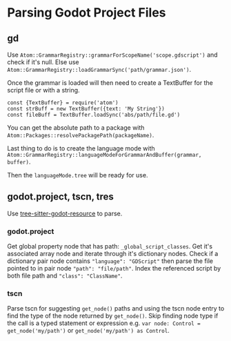 # Parsing Godot Project Files

## gd

Use `Atom::GrammarRegistry::grammarForScopeName('scope.gdscript')` and check if it's null. Else use `Atom::GrammarRegistry::loadGrammarSync('path/grammar.json')`.

Once the grammar is loaded will then need to create a TextBuffer for the script file or with a string.

	const {TextBuffer} = require('atom')
	const strBuff = new TextBuffer({text: 'My String'})
	const fileBuff = TextBuffer.loadSync('abs/path/file.gd')

You can get the absolute path to a package with `Atom::Packages::resolvePackagePath(packageName)`.

Last thing to do is to create the language mode with `Atom::GrammarRegistry::languageModeForGrammarAndBuffer(grammar, buffer)`.

Then the `languageMode.tree` will be ready for use.

## godot.project, tscn, tres

Use [tree-sitter-godot-resource](https://github.com/PrestonKnopp/tree-sitter-godot-resource) to parse.

### godot.project

Get global property node that has path: `_global_script_classes`. Get it's associated array node and iterate through it's dictionary nodes. Check if a dictionary pair node contains `"language": "GDScript"` then parse the file pointed to in pair node `"path": "file/path"`. Index the referenced script by both file path and `"class": "ClassName"`.

### tscn

Parse tscn for suggesting `get_node()` paths and using the tscn node entry to find the type of the node returned by `get_node()`. Skip finding node type if the call is a typed statement or expression e.g. `var node: Control = get_node('my/path')` or `get_node('my/path') as Control`.
